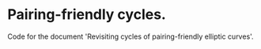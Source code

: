 # Pairing-friendly cycles.

Code for the document 'Revisiting cycles of pairing-friendly elliptic curves'.
